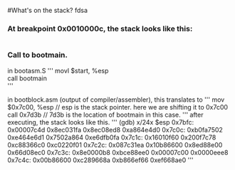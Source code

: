 #What's on the stack?
fdsa
###  At breakpoint 0x0010000c, the stack looks like this:
```

```

### Call to bootmain.
in bootasm.S
'''
movl $start, %esp     
call bootmain         
'''

in bootblock.asm (output of compiler/assembler), this translates to
'''
mov $0x7c00, %esp     // esp is the stack pointer. here we are shifting it to 0x7c00
call 0x7d3b           // 7d3b is the location of bootmain in this case.
'''
after executing, the stack looks like this.
'''
(gdb) x/24x $esp
0x7bfc:	0x00007c4d	0x8ec031fa	0x8ec08ed8	0xa864e4d0
0x7c0c:	0xb0fa7502	0xe464e6d1	0x7502a864	0xe6dfb0fa
0x7c1c:	0x16010f60	0x200f7c78	0xc88366c0	0xc0220f01
0x7c2c:	0x087c31ea	0x10b86600	0x8ed88e00	0x66d08ec0
0x7c3c:	0x8e0000b8	0xbce88ee0	0x00007c00	0x0000eee8
0x7c4c:	0x00b86600	0xc289668a	0xb866ef66	0xef668ae0
'''
